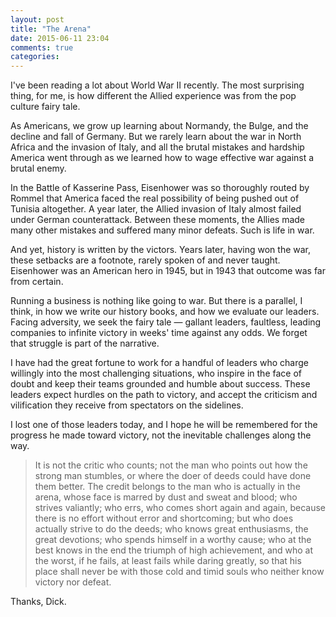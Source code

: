 ```yaml
---
layout: post
title: "The Arena"
date: 2015-06-11 23:04
comments: true
categories: 
---
```


I've been reading a lot about World War II recently. The most surprising thing,
for me, is how different the Allied experience was from the pop culture fairy
tale.

As Americans, we grow up learning about Normandy, the Bulge, and the decline and
fall of Germany. But we rarely learn about the war in North Africa and the
invasion of Italy, and all the brutal mistakes and hardship America went through
as we learned how to wage effective war against a brutal enemy.

In the Battle of Kasserine Pass, Eisenhower was so thoroughly routed by Rommel
that America faced the real possibility of being pushed out of Tunisia
altogether. A year later, the Allied invasion of Italy almost failed under
German counterattack. Between these moments, the Allies made many other mistakes
and suffered many minor defeats. Such is life in war.

And yet, history is written by the victors. Years later, having won the war,
these setbacks are a footnote, rarely spoken of and never taught. Eisenhower was
an American hero in 1945, but in 1943 that outcome was far from certain.

Running a business is nothing like going to war. But there is a parallel, I
think, in how we write our history books, and how we evaluate our leaders.
Facing adversity, we seek the fairy tale &mdash; gallant leaders, faultless,
leading companies to infinite victory in weeks' time against any odds. We forget
that struggle is part of the narrative.

I have had the great fortune to work for a handful of leaders who charge
willingly into the most challenging situations, who inspire in the face of doubt
and keep their teams grounded and humble about success. These leaders expect
hurdles on the path to victory, and accept the criticism and vilification they
receive from spectators on the sidelines.

I lost one of those leaders today, and I hope he will be remembered for the
progress he made toward victory, not the inevitable challenges along the way.

> It is not the critic who counts; not the man who points out how the strong man
  stumbles, or where the doer of deeds could have done them better. The credit
  belongs to the man who is actually in the arena, whose face is marred by dust
  and sweat and blood; who strives valiantly; who errs, who comes short again and
  again, because there is no effort without error and shortcoming; but who does
  actually strive to do the deeds; who knows great enthusiasms, the great
  devotions; who spends himself in a worthy cause; who at the best knows in the
  end the triumph of high achievement, and who at the worst, if he fails, at least
  fails while daring greatly, so that his place shall never be with those cold and
  timid souls who neither know victory nor defeat.

Thanks, Dick.
